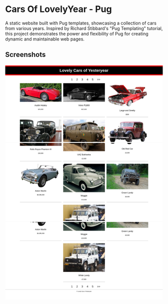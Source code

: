 # Cars Of LovelyYear - Pug

A static website built with Pug templates, showcasing a collection of cars from various years. Inspired by Richard Stibbard's "Pug Templating" tutorial, this project demonstrates the power and flexibility of Pug for creating dynamic and maintainable web pages.

## Screenshots

![image](screenshots/image.png)
![image](screenshots/image-2.png)
![image](screenshots/image-1.png)
